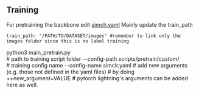 
## Training

For pretraining the backbone edit [simclr.yaml](scripts/pretrain/custom/simclr.yaml) Mainly update the train_path 
```
train_path: "/PATH/TO/DATASET/images" #remember to link only the images folder since this is no label training
```

python3 main_pretrain.py \
    # path to training script folder
    --config-path scripts/pretrain/custom/ \
    # training config name
    --config-name simclr.yaml
    # add new arguments (e.g. those not defined in the yaml files)
    # by doing ++new_argument=VALUE
    # pytorch lightning's arguments can be added here as well.
```
